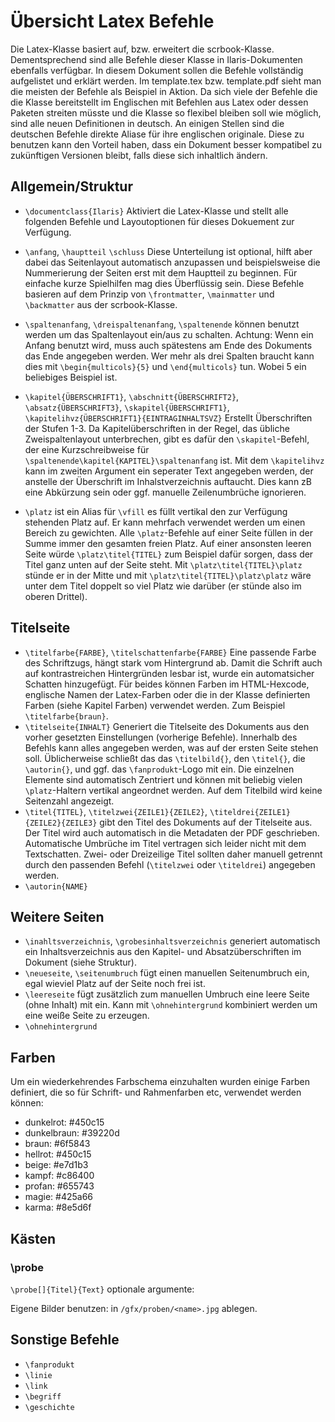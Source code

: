 
# Übersicht Latex Befehle

Die Latex-Klasse basiert auf, bzw. erweitert die scrbook-Klasse. Dementsprechend sind alle Befehle dieser Klasse in Ilaris-Dokumenten ebenfalls verfügbar. In diesem Dokument sollen die Befehle vollständig aufgelistet und erklärt werden. Im template.tex bzw. template.pdf sieht man die meisten der Befehle als Beispiel in Aktion. Da sich viele der Befehle die die Klasse bereitstellt im Englischen mit Befehlen aus Latex oder dessen Paketen streiten müsste und die Klasse
so flexibel bleiben soll wie möglich, sind alle neuen Definitionen in deutsch. An einigen Stellen sind die deutschen Befehle direkte Aliase für ihre englischen originale. Diese zu benutzen kann den Vorteil haben, dass ein Dokument besser kompatibel zu zukünftigen Versionen bleibt, falls diese sich inhaltlich ändern. 

## Allgemein/Struktur

- `\documentclass{Ilaris}` Aktiviert die Latex-Klasse und stellt alle folgenden Befehle und Layoutoptionen für dieses Dokuement zur Verfügung.

- `\anfang`, `\hauptteil` `\schluss` Diese Unterteilung ist optional, hilft aber dabei das Seitenlayout automatisch anzupassen und beispielsweise die Nummerierung der Seiten erst mit dem Hauptteil zu beginnen. Für einfache kurze Spielhilfen mag dies Überflüssig sein. Diese Befehle basieren auf dem Prinzip von `\frontmatter`, `\mainmatter` und `\backmatter` aus der scrbook-Klasse.

- `\spaltenanfang`, `\dreispaltenanfang`, `\spaltenende` können benutzt werden um das Spaltenlayout ein/aus zu schalten. Achtung: Wenn ein Anfang benutzt wird, muss auch spätestens am Ende des Dokuments das Ende angegeben werden. Wer mehr als drei Spalten braucht kann dies mit `\begin{multicols}{5}` und `\end{multicols}` tun. Wobei 5 ein beliebiges Beispiel ist.

- `\kapitel{ÜBERSCHRIFT1}`, `\abschnitt{ÜBERSCHRIFT2}`, `\absatz{ÜBERSCHRIFT3}`, `\skapitel{ÜBERSCHRIFT1}`, `\kapitelihvz{ÜBERSCHRIFT1}{EINTRAGINHALTSVZ}` Erstellt Überschriften der Stufen 1-3. Da Kapitelüberschriften in der Regel, das übliche Zweispaltenlayout unterbrechen, gibt es dafür den `\skapitel`-Befehl, der eine Kurzschreibweise für `\spaltenende\kapitel{KAPITEL}\spaltenanfang` ist. Mit dem `\kapitelihvz` kann im zweiten Argument ein seperater Text angegeben werden, der anstelle der Überschrift im Inhalstverzeichnis auftaucht. Dies kann zB eine Abkürzung sein oder ggf. manuelle Zeilenumbrüche ignorieren.

- `\platz` ist ein Alias für `\vfill` es füllt vertikal den zur Verfügung stehenden Platz auf. Er kann mehrfach verwendet werden um einen Bereich zu gewichten. Alle `\platz`-Befehle auf einer Seite füllen in der Summe immer den gesamten freien Platz. Auf einer ansonsten leeren Seite würde
  `\platz\titel{TITEL}` zum Beispiel dafür sorgen, dass der Titel ganz unten auf der Seite steht. Mit `\platz\titel{TITEL}\platz` stünde er in der Mitte und mit `\platz\titel{TITEL}\platz\platz` wäre unter dem Titel doppelt so viel Platz wie darüber (er stünde also im oberen Drittel).

## Titelseite

- `\titelfarbe{FARBE}`, `\titelschattenfarbe{FARBE}` Eine passende Farbe des Schriftzugs, hängt stark vom Hintergrund ab. Damit die Schrift auch auf kontrastreichen Hintergründen lesbar ist, wurde ein automatsicher Schatten hinzugefügt. Für beides können Farben im HTML-Hexcode, englische Namen der Latex-Farben oder die in der Klasse definierten Farben (siehe Kapitel Farben) verwendet werden. Zum Beispiel `\titelfarbe{braun}`.
- `\titelseite{INHALT}` Generiert die Titelseite des Dokuments aus den vorher gesetzten Einstellungen (vorherige Befehle). Innerhalb des Befehls kann alles angegeben werden, was auf der ersten Seite stehen soll. Üblicherweise schließt das das `\titelbild{}`, den `\titel{}`, die `\autorin{}`, und ggf. das `\fanprodukt`-Logo mit ein. Die einzelnen Elemente sind automatisch Zentriert und können mit beliebig vielen `\platz`-Haltern vertikal angeordnet werden. Auf dem Titelbild wird keine Seitenzahl angezeigt.
- `\titel{TITEL}`, `\titelzwei{ZEILE1}{ZEILE2}`, `\titeldrei{ZEILE1}{ZEILE2}{ZEILE3}` gibt den Titel des Dokuments auf der Titelseite aus. Der Titel wird auch automatisch in die Metadaten der PDF geschrieben. Automatische Umbrüche im Titel vertragen sich leider nicht mit dem Textschatten. Zwei- oder Dreizeilige Titel sollten daher manuell getrennt durch den passenden Befehl (`\titelzwei` oder `\titeldrei`) angegeben werden.
- `\autorin{NAME}`

## Weitere Seiten

- `\inahltsverzeichnis`, `\grobesinhaltsverzeichnis` generiert automatisch ein Inhaltsverzeichnis aus den Kapitel- und Absatzüberschriften im Dokument (siehe Struktur).
- `\neueseite`, `\seitenumbruch` fügt einen manuellen Seitenumbruch ein, egal wieviel Platz auf der Seite noch frei ist.
- `\leereseite` fügt zusätzlich zum manuellen Umbruch eine leere Seite (ohne Inhalt) mit ein. Kann mit `\ohnehintergrund` kombiniert werden um eine weiße Seite zu erzeugen.
- `\ohnehintergrund`

## Farben

Um ein wiederkehrendes Farbschema einzuhalten wurden einige Farben definiert, die so für Schrift- und Rahmenfarben etc, verwendet werden können:

- dunkelrot: #450c15
- dunkelbraun: #39220d
- braun: #6f5843
- hellrot: #450c15
- beige: #e7d1b3
- kampf: #c86400
- profan: #655743
- magie: #425a66
- karma: #8e5d6f

## Kästen

### \probe
`\probe[]{Titel}{Text}`
optionale argumente:

Eigene Bilder benutzen: in `/gfx/proben/<name>.jpg` ablegen.

## Sonstige Befehle

- `\fanprodukt`
- `\linie`
- `\link`
- `\begriff`
- `\geschichte`
